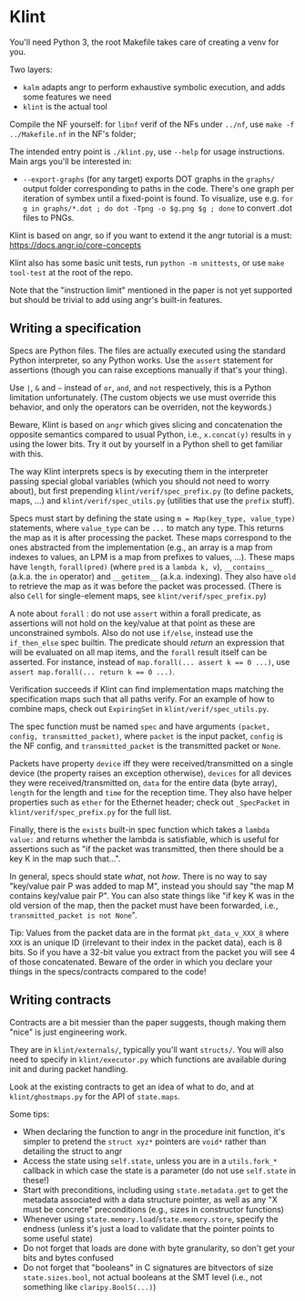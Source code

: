 # Klint

You'll need Python 3, the root Makefile takes care of creating a venv for you.

Two layers:

- `kalm` adapts angr to perform exhaustive symbolic execution, and adds some features we need
- `klint` is the actual tool

Compile the NF yourself: for `libnf` verif of the NFs under `../nf`, use `make -f ../Makefile.nf` in the NF's folder;

The intended entry point is `./klint.py`, use `--help` for usage instructions. Main args you'll be interested in:

- `--export-graphs` (for any target) exports DOT graphs in the `graphs/` output folder corresponding to paths in the code.
  There's one graph per iteration of symbex until a fixed-point is found.
  To visualize, use e.g. `for g in graphs/*.dot ; do dot -Tpng -o $g.png $g ; done` to convert .dot files to PNGs.

Klint is based on angr, so if you want to extend it the angr tutorial is a must: https://docs.angr.io/core-concepts

Klint also has some basic unit tests, run `python -m unittests`, or use `make tool-test` at the root of the repo.

Note that the "instruction limit" mentioned in the paper is not yet supported but should be trivial to add using angr's built-in features.

## Writing a specification

Specs are Python files. The files are actually executed using the standard Python interpreter, so any Python works.
Use the `assert` statement for assertions (though you can raise exceptions manually if that's your thing).

Use `|`, `&` and `~` instead of `or`, `and`, and `not` respectively, this is a Python limitation unfortunately.
(The custom objects we use must override this behavior, and only the operators can be overriden, not the keywords.)

Beware, Klint is based on `angr` which gives slicing and concatenation the opposite semantics compared to usual Python, i.e., `x.concat(y)` results in `y` using the lower bits.
Try it out by yourself in a Python shell to get familiar with this.

The way Klint interprets specs is by executing them in the interpreter passing special global variables (which you should not need to worry about),
but first prepending `klint/verif/spec_prefix.py` (to define packets, maps, ...) and `klint/verif/spec_utils.py` (utilities that use the `prefix` stuff).

Specs must start by defining the state using `m = Map(key_type, value_type)` statements, where `value_type` can be `...` to match any type.
This returns the map as it is after processing the packet.
These maps correspond to the ones abstracted from the implementation (e.g., an array is a map from indexes to values, an LPM is a map from prefixes to values, ...).
These maps have `length`, `forall(pred)` (where `pred` is a `lambda k, v`), `__contains__` (a.k.a. the `in` operator) and `__getitem__` (a.k.a. indexing).
They also have `old` to retrieve the map as it was before the packet was processed.
(There is also `Cell` for single-element maps, see `klint/verif/spec_prefix.py`)

A note about `forall` : do not use `assert` within a forall predicate, as assertions will not hold on the key/value at that point as these are unconstrained symbols.
Also do not use `if/else`, instead use the `if_then_else` spec builtin.
The predicate should _return_ an expression that will be evaluated on all map items, and the `forall` result itself can be asserted.
For instance, instead of `map.forall(... assert k == 0 ...)`, use `assert map.forall(... return k == 0 ...)`.

Verification succeeds if Klint can find implementation maps matching the specification maps such that all paths verify.
For an example of how to combine maps, check out `ExpiringSet` in `klint/verif/spec_utils.py`.

The spec function must be named `spec` and have arguments `(packet, config, transmitted_packet)`,
where `packet` is the input packet, `config` is the NF config, and `transmitted_packet` is the transmitted packet or `None`.

Packets have property `device` iff they were received/transmitted on a single device (the property raises an exception otherwise), `devices` for all devices they were received/transmitted on,
`data` for the entire data (byte array), `length` for the length and `time` for the reception time.
They also have helper properties such as `ether` for the Ethernet header; check out `_SpecPacket` in `klint/verif/spec_prefix.py` for the full list.

Finally, there is the `exists` built-in spec function which takes a `lambda value:` and returns whether the lambda is satisfiable,
which is useful for assertions such as "if the packet was transmitted, then there should be a key K in the map such that...".

In general, specs should state _what_, not _how_. There is no way to say "key/value pair P was added to map M", instead you should say "the map M contains key/value pair P".
You can also state things like "if key K was in the old version of the map, then the packet must have been forwarded, i.e., `transmitted_packet is not None`".

Tip: Values from the packet data are in the format `pkt_data_v_XXX_8` where `XXX` is an unique ID (irrelevant to their index in the packet data), each is 8 bits.
So if you have a 32-bit value you extract from the packet you will see 4 of those concatenated. Beware of the order in which you declare your things in the specs/contracts compared to the code!

## Writing contracts

Contracts are a bit messier than the paper suggests, though making them "nice" is just engineering work.

They are in `klint/externals/`, typically you'll want `structs/`. You will also need to specify in `klint/executor.py` which functions are available during init and during packet handling.

Look at the existing contracts to get an idea of what to do, and at `klint/ghostmaps.py` for the API of `state.maps`.

Some tips:

- When declaring the function to angr in the procedure init function, it's simpler to pretend the `struct xyz*` pointers are `void*` rather than detailing the struct to angr
- Access the state using `self.state`, unless you are in a `utils.fork_*` callback in which case the state is a parameter (do not use `self.state` in these!)
- Start with preconditions, including using `state.metadata.get` to get the metadata associated with a data structure pointer, as well as any "X must be concrete" preconditions (e.g., sizes in constructor functions)
- Whenever using `state.memory.load`/`state.memory.store`, specify the endness (unless it's just a load to validate that the pointer points to some useful state)
- Do not forget that loads are done with byte granularity, so don't get your bits and bytes confused
- Do not forget that "booleans" in C signatures are bitvectors of size `state.sizes.bool`, not actual booleans at the SMT level (i.e., not something like `claripy.BoolS(...)`)
